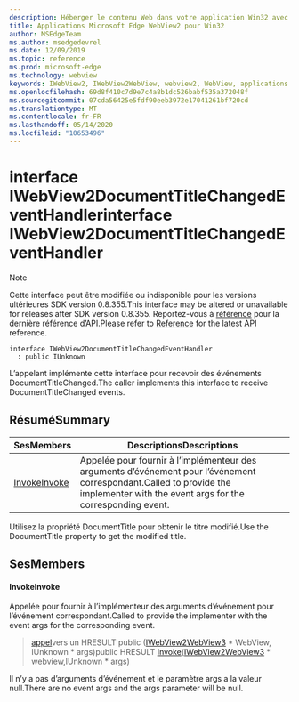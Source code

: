 ```yaml
---
description: Héberger le contenu Web dans votre application Win32 avec le contrôle Microsoft Edge WebView2
title: Applications Microsoft Edge WebView2 pour Win32
author: MSEdgeTeam
ms.author: msedgedevrel
ms.date: 12/09/2019
ms.topic: reference
ms.prod: microsoft-edge
ms.technology: webview
keywords: IWebView2, IWebView2WebView, webview2, WebView, applications Win32, Win32, Edge
ms.openlocfilehash: 69d8f410c7d9e7c4a8b1dc526babf535a372048f
ms.sourcegitcommit: 07cda56425e5fdf90eeb3972e17041261bf720cd
ms.translationtype: MT
ms.contentlocale: fr-FR
ms.lasthandoff: 05/14/2020
ms.locfileid: "10653496"
---
```

# <span data-ttu-id="136ea-104">interface IWebView2DocumentTitleChangedEventHandler</span><span class="sxs-lookup"><span data-stu-id="136ea-104">interface IWebView2DocumentTitleChangedEventHandler</span></span> 

> [!NOTE]
> <span data-ttu-id="136ea-105">Cette interface peut être modifiée ou indisponible pour les versions ultérieures SDK version 0.8.355.</span><span class="sxs-lookup"><span data-stu-id="136ea-105">This interface may be altered or unavailable for releases after SDK version 0.8.355.</span></span> <span data-ttu-id="136ea-106">Reportez-vous à [référence](../../../webview2-api-reference.md) pour la dernière référence d’API.</span><span class="sxs-lookup"><span data-stu-id="136ea-106">Please refer to [Reference](../../../webview2-api-reference.md) for the latest API reference.</span></span>

```
interface IWebView2DocumentTitleChangedEventHandler
  : public IUnknown
```

<span data-ttu-id="136ea-107">L’appelant implémente cette interface pour recevoir des événements DocumentTitleChanged.</span><span class="sxs-lookup"><span data-stu-id="136ea-107">The caller implements this interface to receive DocumentTitleChanged events.</span></span>

## <span data-ttu-id="136ea-108">Résumé</span><span class="sxs-lookup"><span data-stu-id="136ea-108">Summary</span></span>

 <span data-ttu-id="136ea-109">Ses</span><span class="sxs-lookup"><span data-stu-id="136ea-109">Members</span></span>                        | <span data-ttu-id="136ea-110">Descriptions</span><span class="sxs-lookup"><span data-stu-id="136ea-110">Descriptions</span></span>
--------------------------------|---------------------------------------------
[<span data-ttu-id="136ea-111">Invoke</span><span class="sxs-lookup"><span data-stu-id="136ea-111">Invoke</span></span>](#invoke) | <span data-ttu-id="136ea-112">Appelée pour fournir à l’implémenteur des arguments d’événement pour l’événement correspondant.</span><span class="sxs-lookup"><span data-stu-id="136ea-112">Called to provide the implementer with the event args for the corresponding event.</span></span>

<span data-ttu-id="136ea-113">Utilisez la propriété DocumentTitle pour obtenir le titre modifié.</span><span class="sxs-lookup"><span data-stu-id="136ea-113">Use the DocumentTitle property to get the modified title.</span></span>

## <span data-ttu-id="136ea-114">Ses</span><span class="sxs-lookup"><span data-stu-id="136ea-114">Members</span></span>

#### <span data-ttu-id="136ea-115">Invoke</span><span class="sxs-lookup"><span data-stu-id="136ea-115">Invoke</span></span> 

<span data-ttu-id="136ea-116">Appelée pour fournir à l’implémenteur des arguments d’événement pour l’événement correspondant.</span><span class="sxs-lookup"><span data-stu-id="136ea-116">Called to provide the implementer with the event args for the corresponding event.</span></span>

> <span data-ttu-id="136ea-117">[appel](#invoke)vers un HRESULT public ([IWebView2WebView3](IWebView2WebView3.md) \* WebView, IUnknown \* args)</span><span class="sxs-lookup"><span data-stu-id="136ea-117">public HRESULT [Invoke](#invoke)([IWebView2WebView3](IWebView2WebView3.md) \* webview,IUnknown \* args)</span></span>

<span data-ttu-id="136ea-118">Il n’y a pas d’arguments d’événement et le paramètre args a la valeur null.</span><span class="sxs-lookup"><span data-stu-id="136ea-118">There are no event args and the args parameter will be null.</span></span>

